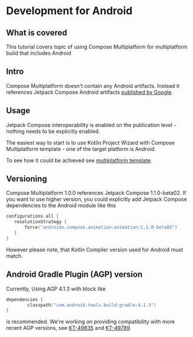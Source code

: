 # Development for Android 

## What is covered

This tutorial covers topic of using Compose Multiplatform for multiplatform build that includes Android

## Intro

Compose Multiplatform doesn't contain any Android artifacts. 
Instead it references Jetpack Compose Android artifacts [published by Google](https://developer.android.com/jetpack/compose).

## Usage

Jetpack Compose interoperability is enabled on the publication level - nothing needs to be explicitly enabled. 


The easiest way to start is to use Kotlin Project Wizard with Compose Multiplatform template - one of the target platform is Android. 


To see how it could be achieved see [multiplatform template](https://github.com/JetBrains/compose-jb/tree/master/templates/multiplatform-template).


## Versioning

Compose Multiplatform 1.0.0 references Jetpack Compose 1.1.0-beta02. If you want to use higher version, you could explicitly 
add Jetpack Compose dependencies to the Android module like this

```kotlin
configurations.all {
   resolutionStrategy {
       force("androidx.compose.animation:animation:1.1.0-beta03")
   }
}
```


However please note, that Kotlin Compiler version used for Android must match.  

## Android Gradle Plugin (AGP) version

Currently, Using AGP 4.1.3 with block like
```kotlin
dependencies {
        classpath("com.android.tools.build:gradle:4.1.3")
}
```
is recommended. We're working on providing compatibility with more recent AGP versions, see [KT-49835](https://youtrack.jetbrains.com/issue/KT-49835) and 
[KT-49789](https://youtrack.jetbrains.com/issue/KT-49798).
